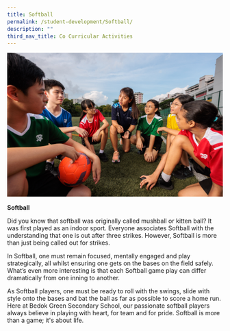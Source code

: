 ```yaml
---
title: Softball
permalink: /student-development/Softball/
description: ""
third_nav_title: Co Curricular Activities
---
```

![](/images/bgsssports.jpg)

**Softball**

Did you know that softball was originally called mushball or kitten ball? It was first played as an indoor sport. Everyone associates Softball with the understanding that one is out after three strikes. However, Softball is more than just being called out for strikes.

In Softball, one must remain focused, mentally engaged and play strategically, all whilst ensuring one gets on the bases on the field safely. What’s even more interesting is that each Softball game play can differ dramatically from one inning to another.

As Softball players, one must be ready to roll with the swings, slide with style onto the bases and bat the ball as far as possible to score a home run. Here at Bedok Green Secondary School, our passionate softball players always believe in playing with heart, for team and for pride. Softball is more than a game; it's about life.